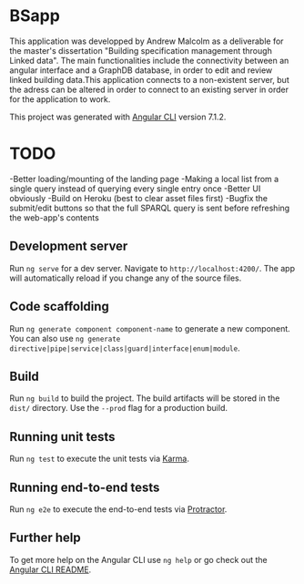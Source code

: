# BSapp

This application was developped by Andrew Malcolm as a deliverable for the master's dissertation "Building specification management through Linked data".
The main functionalities include the connectivity between an angular interface and a GraphDB database, in order to edit and review linked building data.This application connects to a non-existent server, but the adress can be altered in order to connect to an existing server in order for the application to work.

This project was generated with [Angular CLI](https://github.com/angular/angular-cli) version 7.1.2.

# TODO
-Better loading/mounting of the landing page
-Making a local list from a single query instead of querying every single entry once
-Better UI obviously
-Build on Heroku (best to clear asset files first)
-Bugfix the submit/edit buttons so that the full SPARQL query is sent before refreshing the web-app's contents

## Development server

Run `ng serve` for a dev server. Navigate to `http://localhost:4200/`. The app will automatically reload if you change any of the source files.

## Code scaffolding

Run `ng generate component component-name` to generate a new component. You can also use `ng generate directive|pipe|service|class|guard|interface|enum|module`.

## Build

Run `ng build` to build the project. The build artifacts will be stored in the `dist/` directory. Use the `--prod` flag for a production build.

## Running unit tests

Run `ng test` to execute the unit tests via [Karma](https://karma-runner.github.io).

## Running end-to-end tests

Run `ng e2e` to execute the end-to-end tests via [Protractor](http://www.protractortest.org/).

## Further help

To get more help on the Angular CLI use `ng help` or go check out the [Angular CLI README](https://github.com/angular/angular-cli/blob/master/README.md).
